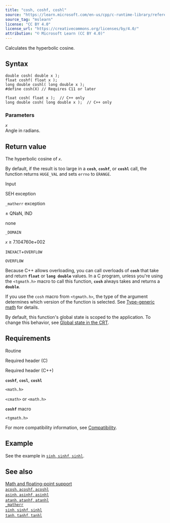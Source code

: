 ```yaml
---
title: "cosh, coshf, coshl"
source: "https://learn.microsoft.com/en-us/cpp/c-runtime-library/reference/cosh-coshf-coshl?view=msvc-170"
source_tag: "mslearn"
license: "CC BY 4.0"
license_url: "https://creativecommons.org/licenses/by/4.0/"
attribution: "© Microsoft Learn (CC BY 4.0)"
---
```

Calculates the hyperbolic cosine.

## Syntax

```
double cosh( double x );
float coshf( float x );
long double coshl( long double x );
#define cosh(X) // Requires C11 or later

float cosh( float x );  // C++ only
long double cosh( long double x );  // C++ only
```

### Parameters

_`x`_  
Angle in radians.

## Return value

The hyperbolic cosine of _`x`_.

By default, if the result is too large in a **`cosh`**, **`coshf`**, or **`coshl`** call, the function returns `HUGE_VAL` and sets `errno` to `ERANGE`.

Input

SEH exception

`_matherr` exception

± QNaN, IND

none

`_DOMAIN`

_`x`_ ≥ 7.104760e+002

`INEXACT`+`OVERFLOW`

`OVERFLOW`

Because C++ allows overloading, you can call overloads of **`cosh`** that take and return **`float`** or **`long double`** values. In a C program, unless you're using the `<tgmath.h>` macro to call this function, **`cosh`** always takes and returns a **`double`**.

If you use the `cosh` macro from `<tgmath.h>`, the type of the argument determines which version of the function is selected. See [Type-generic math](https://learn.microsoft.com/en-us/cpp/c-runtime-library/tgmath?view=msvc-170) for details.

By default, this function's global state is scoped to the application. To change this behavior, see [Global state in the CRT](https://learn.microsoft.com/en-us/cpp/c-runtime-library/global-state?view=msvc-170).

## Requirements

Routine

Required header (C)

Required header (C++)

**`coshf`**, **`cosl`**, **`coshl`**

`<math.h>`

`<cmath>` or `<math.h>`

**`coshf`** macro

`<tgmath.h>`

For more compatibility information, see [Compatibility](https://learn.microsoft.com/en-us/cpp/c-runtime-library/compatibility?view=msvc-170).

## Example

See the example in [`sinh`, `sinhf`, `sinhl`](https://learn.microsoft.com/en-us/cpp/c-runtime-library/reference/sinh-sinhf-sinhl?view=msvc-170).

## See also

[Math and floating-point support](https://learn.microsoft.com/en-us/cpp/c-runtime-library/floating-point-support?view=msvc-170)  
[`acosh`, `acoshf`, `acoshl`](https://learn.microsoft.com/en-us/cpp/c-runtime-library/reference/acosh-acoshf-acoshl?view=msvc-170)  
[`asinh`, `asinhf`, `asinhl`](https://learn.microsoft.com/en-us/cpp/c-runtime-library/reference/asinh-asinhf-asinhl?view=msvc-170)  
[`atanh`, `atanhf`, `atanhl`](https://learn.microsoft.com/en-us/cpp/c-runtime-library/reference/atanh-atanhf-atanhl?view=msvc-170)  
[`_matherr`](https://learn.microsoft.com/en-us/cpp/c-runtime-library/reference/matherr?view=msvc-170)  
[`sinh`, `sinhf`, `sinhl`](https://learn.microsoft.com/en-us/cpp/c-runtime-library/reference/sinh-sinhf-sinhl?view=msvc-170)  
[`tanh`, `tanhf`, `tanhl`](https://learn.microsoft.com/en-us/cpp/c-runtime-library/reference/tanh-tanhf-tanhl?view=msvc-170)